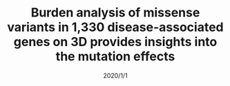 ---
title: "Burden analysis of missense variants in 1,330 disease-associated genes on 3D provides insights into the mutation effects"
collection: publications
permalink: /publication/2020-cold
date: 2020/1/1
venue: "bioRxiv"
paperurl: 
link: "https://www.biorxiv.org/content/biorxiv/early/2019/07/04/693259.full.pdf"
code: 
github: 
citation: 'Sumaiya Iqbal, Jakob B Jespersen, Eduardo Perez-Palma, Patrick May, David Hoksza, Henrike O Heyne, Shehab S Ahmed, Zaara T Rifat, M Sohel Rahman, Kasper Lage, Aarno Palotie, Jeffrey R Cottrell, Florence F Wagner, Mark J Daly, Arthur J Campbell, Dennis Lal. "Burden analysis of missense variants in 1,330 disease-associated genes on 3D provides insights into the mutation effects." bioRxiv (2020): 693259.'
---